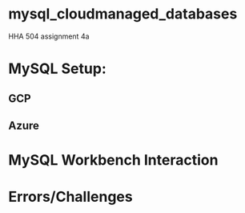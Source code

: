 # mysql_cloudmanaged_databases
HHA 504 assignment 4a

# MySQL Setup: 

## GCP

## Azure

# MySQL Workbench Interaction

# Errors/Challenges
